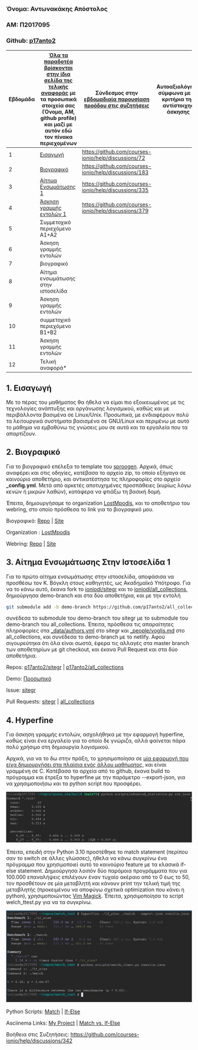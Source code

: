 
### Όνομα: Αντωνακάκης Απόστολος
### ΑΜ: Π2017095

### Github: [p17anto2](https://github.com/p17anto2)

| Εβδομάδα | [Όλα τα παραδοτέα βρίσκονται στην ίδια σελίδα της τελικής αναφοράς](https://courses-ionio.github.io/help/deliverables/) με τα προσωπικά στοιχεία σας (Όνομα, ΑΜ, github profile) και μαζί με αυτόν εδώ τον πίνακα περιεχομένων | Σύνδεσμος στην [εβδομαδιαία παρουσίαση προόδου στις συζητήσεις](https://github.com/courses-ionio/help/discussions/categories/show-and-tell) | Αυτοαξιολόγηση σύμφωνα με τα κριτήρια της αντίστοιχης άσκησης |
| --- | --- | --- | --- |
| 1 | [Εισαγωγή](#1-εισαγωγή) | https://github.com/courses-ionio/help/discussions/72 | |
| 2 | [Βιογραφικό](#2-βιογραφικό) | https://github.com/courses-ionio/help/discussions/183 | |
| 3 | [Αίτημα Eνσωμάτωσης 1](#3-αίτημα-ενσωμάτωσης-στην-ιστοσελίδα-1) | https://github.com/courses-ionio/help/discussions/335 | |
| 4 | [Άσκηση γραμμής εντολών 1](#4-hyperfine) | https://github.com/courses-ionio/help/discussions/379 | |
| 5 | Συμμετοχικό περιεχόμενο A1+A2 | | |
| 6 | Άσκηση γραμμής εντολών | | |
| 7 | βιογραφικό | | |
| 8 | Αίτημα ενσωμάτωσης στην ιστοσελίδα | | |
| 9 | Άσκηση γραμμής εντολών | | |
| 10 | συμμετοχικό περιεχόμενο B1+B2 | | |
| 11 | Άσκηση γραμμής εντολών | | |
| 12 | Τελική αναφορά* | | |

## 1. Εισαγωγή

Με το πέρας του μαθήματος θα ήθελα να είμαι πιο εξοικειωμένος με τις τεχνολογίες ανάπτυξης και οργάνωσης λογισμικού, καθώς και με περιβάλλοντα βασιμένα σε Linux/Unix. Προσωπικά, με ενδιαφέρουν πολύ τα λειτουργικά συστήματα βασισμένα σε GNU/Linux και περιμένω με αυτό το μάθημα να εμβαθύνω τις γνώσεις μου σε αυτά και τα εργαλεία που τα απαρτίζουν.

## 2. Βιογραφικό

Για το βιογραφικό επέλεξα το template του [sproogen](https://github.com/sproogen/modern-resume-theme). Αρχικά, όπως αναφέρει και στις οδηγίες, κατέβασα το αρχείο zip, το οποίο εξήγαγα σε καινούριο αποθετήριο, και αντικατέστησα τις πληροφορίες στο αρχείο **\_config.yml**. Μετά από αρκετές αποτυχημένες προσπάθειες (κυρίως λόγω κενών ή μικρών λαθών), κατάφερα να φτιάξω τη βασική δομή.

Έπειτα, δημιουργήσαμε το organization [LostMpodis](https://github.com/LostMpodis), και το αποθετήριο του webring, στο οποίο πρόσθεσα το link για το βιογραφικό μου.

Βιογραφικό: [Repo](https://github.com/p17anto2/p17anto2.github.io) | [Site](https://p17anto2.github.io/)

Organization : [LostMpodis](https://github.com/LostMpodis)

Webring: [Repo](https://github.com/LostMpodis/webring) | [Site](https://lostmpodis.github.io/webring/)

## 3. Αίτημα Ενσωμάτωσης Στην Ιστοσελίδα 1

Για το πρώτο αίτημα ενσωμάτωσης στην ιστοσελίδα, αποφάσισα να προσθέσω τον Κ. Βόγκλη στους καθηγητές, ως Ακαδημαϊκό Υπότροφο. Για να το κάνω αυτό, έκανα fork το [ioniodi/sitegr](https://github.com/ioniodi/sitegr) και το [ioniodi/all_collections](https://github.com/ioniodi/all_collections), δημιούργησα demo-branch και στα δύο αποθετήρια, και με την εντολή

```bash
git submodule add -b demo-branch https://github.com/p17anto2/all_collections.git all_collections
```

συνέδεσα το submodule του demo-branch του sitegr με το submodule του demo-branch του all_collections. Έπειτα, πρόσθεσα τις απαραίτητες πληροφορίες στα [_data/authors.yml](https://github.com/p17anto2/sitegr/blob/demo-branch/_data/authors.yml) στο sitegr και [_people/voglis.md](https://github.com/p17anto2/all_collections/blob/master/_people/voglis.md) στο all_collections, και συνέδεσα το demo-branch με το netlify. Αφού σιγουρεύτηκα ότι όλα είναι σωστά, έφερα τις αλλαγές στα master branch των αποθετηρίων με git checkout, και έκανα Pull Request και στα δύο αποθετήρια.

Repos: [p17anto2/sitegr](https://github.com/p17anto2/sitegr) | [p17anto2/all_collections](https://github.com/p17anto2/all_collections)

Demo: [Προσωπικό](https://p17anto2-sitegr-demo.netlify.app/people/)

Issue: [sitegr](https://github.com/ioniodi/sitegr/issues/249)

Pull Requests: [sitegr](https://github.com/ioniodi/sitegr/pull/325) | [all_collections](https://github.com/ioniodi/all_collections/pull/15)

## 4. Hyperfine

Για άσκηση γραμμής εντολών, ασχολήθηκα με την εφαρμογή hyperfine, καθώς είναι ένα εργαλείο για το οποίο δε γνώριζα, αλλά φαίνεται πάρα πολύ χρήσιμο στη δημιουργία λογισμικού.

Αρχικά, για να το δω στην πράξη, το χρησιμοποίησα σε [μία εφαρμογή που είχα δημιουργήσει στα πλαίσια ενός άλλου μαθήματος](https://github.com/p17anto2/queue_sim), και είναι γραμμένη σε C. Κατέβασα τα αρχεία από το github, έκανα build το πρόγραμμα και έτρεξα το hyperfine με την παράμετρο --export-json, για να χρησιμοποιήσω και τα python script που προσφέρει.

<p align="center"> <img src="https://github.com/p17anto2/LessonImages/blob/main/SW/04_hyperfine_sim.png"> </p>

Έπειτα, επειδή στην Python 3.10 προστέθηκε το match statement (περίπου σαν το switch σε άλλες γλώσσες), ήθελα να κάνω συγκρίνω ένα πρόγραμμα που χρησιμοποιεί αυτό το καινούριο feature με τα κλασικά if-else statement. Δημιούργησα λοιπόν δύο παρόμοια προγράμματα που για 100.000 επαναλήψεις επιλέγουν έναν τυχαίο ακέραιο από το 0 έως το 50, τον προσθέτουν σε μία μεταβλητή και κάνουν print την τελική τιμή της μεταβλητής (προκειμένου να αποφύγω σχετικά optimization που κάνει η python), χρησιμοποιώντας [Vim Magick](https://asciinema.org/a/476464). Έπειτα, χρησιμοποίησα το script welch_ttest.py για να τα συγκρίνω.

<p align="center"> <img src="https://github.com/p17anto2/LessonImages/blob/main/SW/04_hyperfine_python.png"> </p>

Python Scripts: [Match](https://github.com/p17anto2/LessonImages/blob/main/SW/04_match) | [If-Else](https://github.com/p17anto2/LessonImages/blob/main/SW/04_if_else)

Asciinema Links: [My Project](https://asciinema.org/a/476462) | [Match vs. If-Else](https://asciinema.org/a/476463)

Βοήθεια στις Συζητήσεις: https://github.com/courses-ionio/help/discussions/342
